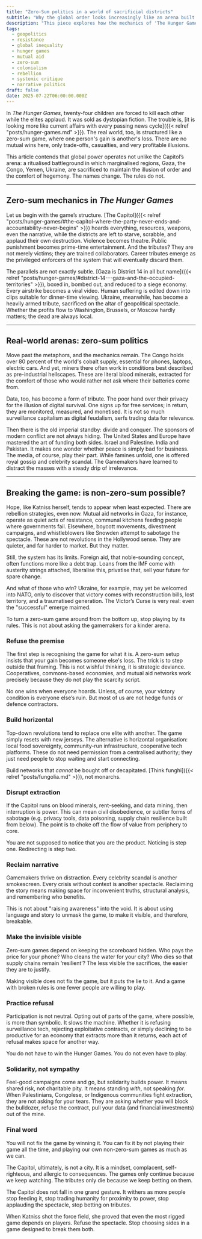 ```yaml
---
title: "Zero-Sum politics in a world of sacrificial districts"
subtitle: "Why the global order looks increasingly like an arena built for other people’s suffering"
description: "This piece explores how the mechanics of 'The Hunger Games' mirror real-world geopolitics. From Gaza to the Congo, zero-sum power games sacrifice the periphery to feed the core. I argue that the only winning move is to reject the game entirely."
tags:
  - geopolitics
  - resistance
  - global inequality
  - hunger games
  - mutual aid
  - zero-sum
  - colonialism
  - rebellion
  - systemic critique
  - narrative politics
draft: false
date: 2025-07-22T06:00:00.000Z
---
```


In *The Hunger Games*, twenty-four children are forced to kill each other while the elites applaud. It was sold as 
dystopian fiction. The trouble is, [it is looking more like current affairs with every passing news 
cycle]({{< relref "posts/hunger-games.md" >}}). The real world, too, is structured like a zero-sum game, where one 
person's gain is another's loss. There are no mutual wins here, only trade-offs, casualties, and very profitable illusions.

This article contends that global power operates not unlike the Capitol’s arena: a ritualised battleground in which 
marginalised regions, Gaza, the Congo, Yemen, Ukraine, are sacrificed to maintain the illusion of order and the comfort 
of hegemony. The names change. The rules do not.

---

## Zero-sum mechanics in *The Hunger Games*

Let us begin with the game’s structure. 
[The Capitol]({{< relref "posts/hunger-games/#the-capitol-where-the-party-never-ends-and-accountability-never-begins" >}}) 
hoards everything, resources, weapons, even the narrative, while the 
districts are left to starve, scrabble, and applaud their own destruction. Violence becomes theatre. Public punishment 
becomes prime-time entertainment. And the tributes? They are not merely victims; they are trained collaborators. Career 
tributes emerge as the privileged enforcers of the system that will eventually discard them.

The parallels are not exactly subtle. 
[Gaza is District 14 in all but name]({{< relref "posts/hunger-games/#district-14---gaza-and-the-occupied-territories" >}}), boxed in, bombed out, and reduced to a 
siege economy. Every airstrike becomes a viral video. Human suffering is edited down into clips suitable for 
dinner-time viewing. Ukraine, meanwhile, has become a heavily armed tribute, sacrificed on the altar of geopolitical 
spectacle. Whether the profits flow to Washington, Brussels, or Moscow hardly matters; the dead are always local.

---

## Real-world arenas: zero-sum politics

Move past the metaphors, and the mechanics remain. The Congo holds over 80 percent of the world's cobalt supply, 
essential for phones, laptops, electric cars. And yet, miners there often work in conditions best described as 
pre-industrial hellscapes. These are literal blood minerals, extracted for the comfort of those who would rather not 
ask where their batteries come from.

Data, too, has become a form of tribute. The poor hand over their privacy for the illusion of digital survival. 
One signs up for free services; in return, they are monitored, measured, and monetised. It is not so much surveillance 
capitalism as digital feudalism, serfs trading data for relevance.

Then there is the old imperial standby: divide and conquer. The sponsors of modern conflict are not always hiding. 
The United States and Europe have mastered the art of funding both sides. Israel and Palestine. India and Pakistan. 
It makes one wonder whether peace is simply bad for business. The media, of course, play their part. While famines 
unfold, one is offered royal gossip and celebrity scandal. The Gamemakers have learned to distract the masses with 
a steady drip of irrelevance.

---

## Breaking the game: is non-zero-sum possible?

Hope, like Katniss herself, tends to appear when least expected. There are rebellion strategies, even now. Mutual 
aid networks in Gaza, for instance, operate as quiet acts of resistance, communal kitchens feeding people where 
governments fail. Elsewhere, boycott movements, divestment campaigns, and whistleblowers like Snowden attempt to 
sabotage the spectacle. These are not revolutions in the Hollywood sense. They are quieter, and far harder to market. 
But they matter.

Still, the system has its limits. Foreign aid, that noble-sounding concept, often functions more like a debt trap. 
Loans from the IMF come with austerity strings attached, liberalise this, privatise that, sell your future for spare 
change.

And what of those who *win*? Ukraine, for example, may yet be welcomed into NATO, only to discover that victory comes 
with reconstruction bills, lost territory, and a traumatised generation. The Victor’s Curse is very real: even the 
"successful" emerge maimed.

To turn a zero-sum game around from the bottom up, stop playing by its rules. This is not about asking 
the gamemakers for a kinder arena.

### Refuse the premise

The first step is recognising the game for what it is. A zero-sum setup insists that your gain becomes someone else's 
loss. The trick is to step outside that framing. This is not wishful thinking, it is strategic deviance. Cooperatives, 
commons-based economies, and mutual aid networks work precisely because they do not play the scarcity script.

No one wins when everyone hoards. Unless, of course, your victory condition is everyone else’s ruin. But most of 
us are not hedge funds or defence contractors.

### Build horizontal

Top-down revolutions tend to replace one elite with another. The game simply resets with new jerseys. The alternative 
is horizontal organisation: local food sovereignty, community-run infrastructure, cooperative tech platforms. 
These do not need permission from a centralised authority; they just need people to stop waiting and start connecting.

Build networks that *cannot* be bought off or decapitated. [Think funghi]({{< relref "posts/fungolia.md" >}}), not monarchs.

### Disrupt extraction

If the Capitol runs on blood minerals, rent-seeking, and data mining, then interruption is power. This can mean 
civil disobedience, or subtler forms of sabotage (e.g. privacy tools, data poisoning, supply chain resilience built 
from below). The point is to choke off the flow of value from periphery to core.

You are not supposed to notice that you are the product. Noticing is step one. Redirecting is step two.

### Reclaim narrative

Gamemakers thrive on distraction. Every celebrity scandal is another smokescreen. Every crisis without context is 
another spectacle. Reclaiming the story means making space for inconvenient truths, structural analysis, and 
remembering who benefits.

This is not about "raising awareness" into the void. It is about using language and story to unmask the game, to 
make it visible, and therefore, breakable.

### Make the invisible visible

Zero-sum games depend on keeping the scoreboard hidden. Who pays the price for your phone? Who cleans the water 
for your city? Who dies so that supply chains remain ‘resilient’? The less visible the sacrifices, the easier they 
are to justify.

Making visible does not fix the game, but it puts the lie to it. And a game with broken rules is one fewer people are 
willing to play.

### Practice refusal

Participation is not neutral. Opting out of parts of the game, where possible, is more than symbolic. It slows the 
machine. Whether it is refusing surveillance tech, rejecting exploitative contracts, or simply declining to be 
productive for an economy that extracts more than it returns, each act of refusal makes space for another way.

You do not have to win the Hunger Games. You do not even have to play.

### Solidarity, not sympathy

Feel-good campaigns come and go, but solidarity builds power. It means shared risk, not charitable pity. It means 
standing *with*, not speaking *for*. When Palestinians, Congolese, or Indigenous communities fight extraction, they 
are not asking for your tears. They are asking whether you will block the bulldozer, refuse the contract, pull 
your data (and financial investments) out of the mine.

### Final word

You will not fix the game by winning it. You can fix it by not playing their game all the time, and playing our own 
non-zero-sum games as much as we can.

The Capitol, ultimately, is not a city. It is a mindset, complacent, self-righteous, and allergic to consequences. 
The games only continue because we keep watching. The tributes only die because we keep betting on them.

The Capitol does not fall in one grand gesture. It withers as more people stop feeding it, stop trading humanity 
for proximity to power, stop applauding the spectacle, stop betting on tributes.

When Katniss shot the force field, she proved that even the most rigged game depends on players. Refuse the spectacle. 
Stop choosing sides in a game designed to break them both.
